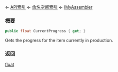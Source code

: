 ← [API索引](Api-Index) ← [命名空间索引](Namespace-Index) ← [IMyAssembler](Sandbox.ModAPI.Ingame.IMyAssembler)

### 概要

```csharp
public float CurrentProgress { get; }
```

Gets the progress for the item currently in production.

### 返回

[float](https://docs.microsoft.com/en-us/dotnet/api/System.Single?view=netframework-4.6)

